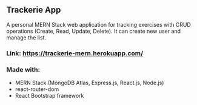## Trackerie App

A personal MERN Stack web application for tracking exercises with CRUD operations (Create, Read, Update, Delete). It can create new user and manage the list.

### Link: https://trackerie-mern.herokuapp.com/

### Made with:

- MERN Stack (MongoDB Atlas, Express.js, React.js, Node.js)
- react-router-dom
- React Bootstrap framework
